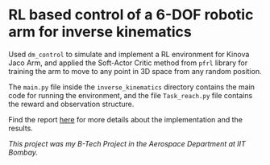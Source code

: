 # RL based control of a 6-DOF robotic arm for inverse kinematics

Used `dm_control` to simulate and implement a RL environment for Kinova Jaco Arm, and applied the Soft-Actor Critic method from `pfrl` library for training the arm to move to any point in 3D space from any random position.

The `main.py` file inside the `inverse_kinematics` directory contains the main code for running the environment, and the file `Task_reach.py` file contains the reward and observation structure.

Find the report [here](https://github.com/Pranav-Malpure/B-Tech-Project/blob/main/report.pdf) for more details about the implementation and the results.

_This project was my B-Tech Project in the Aerospace Department at IIT Bombay._
